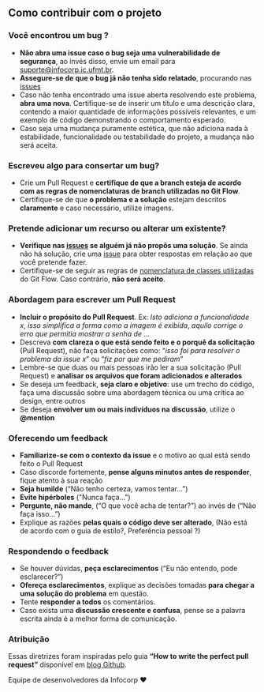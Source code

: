## Como contribuir com o projeto

### Você encontrou um bug ?

* **Não abra uma issue caso o bug seja uma vulnerabilidade de segurança**, ao invés disso, envie um email para suporte@infocorp.ic.ufmt.br.
* **Assegure-se de que o bug já não tenha sido relatado**, procurando nas [issues](https://github.com/infocorpjr/website/issues)
* Caso não tenha encontrado uma issue aberta resolvendo este problema, **abra uma nova**. Certifique-se de inserir um título e uma descrição clara, contendo a maior quantidade de informações possíveis relevantes, e um exemplo de código demonstrando o comportamento esperado.
* Caso seja uma mudança puramente estética, que não adiciona nada à estabilidade, funcionalidade ou testabilidade do projeto, a mudança não será aceita.

### Escreveu algo para consertar um bug?

* Crie um Pull Request e **certifique de que a branch esteja de acordo com as regras de nomenclaturas de branch utilizadas no Git Flow**.
* Certifique-se de que **o problema e a solução** estejam descritos **claramente** e caso necessário, utilize imagens.

### Pretende adicionar um recurso ou alterar um existente?

* **Verifique nas [issues](https://github.com/infocorpjr/website/issues) se alguém já não propôs uma solução**. Se ainda não há solução, crie uma [issue](https://github.com/infocorpjr/website/issues/new) para obter respostas em relação ao que você pretende fazer.
* Certifique-se de seguir as regras de [nomenclatura de classes utilizadas](https://medium.com/trainingcenter/utilizando-o-fluxo-git-flow-e63d5e0d5e04) do Git Flow. Caso contrário, **não será aceito**.

### Abordagem para escrever um Pull Request

* **Incluir o propósito do Pull Request**. Ex: _Isto adiciona a funcionalidade x_, _isso simplifica a forma como a imagem é exibida_, _aquilo corrige o erro que permitia mostrar a senha de …_ 
* Descreva **com clareza o que está sendo feito e o porquê da solicitação** (Pull Request), não faça solicitações como: “_isso foi para resolver o problema da issue x_” ou “_fiz por que me pediram_”
* Lembre-se que duas ou mais pessoas irão ler a sua solicitação (Pull Request) e **analisar os arquivos que foram adicionados e alterados**
* Se deseja um feedback, **seja claro e objetivo**: use um trecho do código, faça uma discussão sobre uma abordagem técnica ou uma crítica ao design, entre outros
* Se deseja **envolver um ou mais indivíduos na discussão**, utilize o **@mention**

### Oferecendo um feedback

* **Familiarize-se com o contexto da issue** e o motivo ao qual está sendo feito o Pull Request
* Caso discorde fortemente, **pense alguns minutos antes de responder**, fique atento à sua reação
* **Seja humilde** (“Não tenho certeza, vamos tentar...”)
* **Evite hipérboles** ("Nunca faça…")
* **Pergunte, não mande**, (“O que você acha de tentar?”) ao invés de (“Não faça isso...”)
* Explique as razões **pelas quais o código deve ser alterado**, (Não está de acordo com o guia de estilo?, Preferência pessoal ?)

### Respondendo o feedback

* Se houver dúvidas, **peça esclarecimentos** (“Eu não entendo, pode esclarecer?”)
* **Ofereça esclarecimentos**, explique as decisões tomadas **para chegar a uma solução do problema** em questão.
* Tente **responder a todos** os comentários.
* Caso exista uma **discussão crescente e confusa**, pense se a palavra escrita ainda é a melhor forma de comunicação.

### Atribuição

Essas diretrizes foram inspiradas pelo guia **“How to write the perfect pull request”** disponivel em [blog Github](https://blog.github.com/2015-01-21-how-to-write-the-perfect-pull-request/).

Equipe de desenvolvedores da Infocorp :heart:
